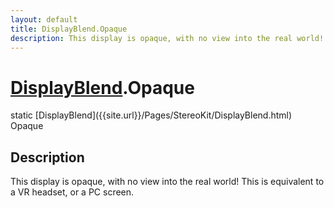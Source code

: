 ```yaml
---
layout: default
title: DisplayBlend.Opaque
description: This display is opaque, with no view into the real world! This is equivalent to a VR headset, or a PC screen.
---
```

# [DisplayBlend]({{site.url}}/Pages/StereoKit/DisplayBlend.html).Opaque

<div class='signature' markdown='1'>
static [DisplayBlend]({{site.url}}/Pages/StereoKit/DisplayBlend.html) Opaque
</div>

## Description
This display is opaque, with no view into the real world!
This is equivalent to a VR headset, or a PC screen.

